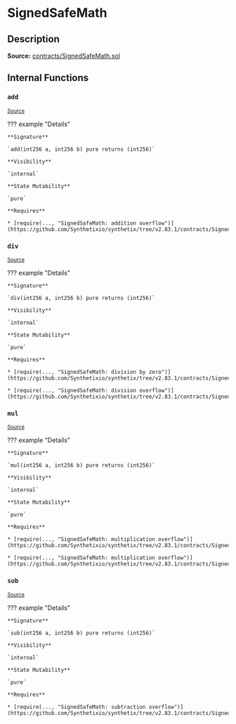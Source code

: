 # SignedSafeMath

## Description

**Source:** [contracts/SignedSafeMath.sol](https://github.com/Synthetixio/synthetix/tree/v2.83.1/contracts/SignedSafeMath.sol)

## Internal Functions

### `add`

<sub>[Source](https://github.com/Synthetixio/synthetix/tree/v2.83.1/contracts/SignedSafeMath.sol#L117)</sub>

??? example "Details"

    **Signature**

    `add(int256 a, int256 b) pure returns (int256)`

    **Visibility**

    `internal`

    **State Mutability**

    `pure`

    **Requires**

    * [require(..., "SignedSafeMath: addition overflow")](https://github.com/Synthetixio/synthetix/tree/v2.83.1/contracts/SignedSafeMath.sol#L119)

### `div`

<sub>[Source](https://github.com/Synthetixio/synthetix/tree/v2.83.1/contracts/SignedSafeMath.sol#L81)</sub>

??? example "Details"

    **Signature**

    `div(int256 a, int256 b) pure returns (int256)`

    **Visibility**

    `internal`

    **State Mutability**

    `pure`

    **Requires**

    * [require(..., "SignedSafeMath: division by zero")](https://github.com/Synthetixio/synthetix/tree/v2.83.1/contracts/SignedSafeMath.sol#L82)

    * [require(..., "SignedSafeMath: division overflow")](https://github.com/Synthetixio/synthetix/tree/v2.83.1/contracts/SignedSafeMath.sol#L83)

### `mul`

<sub>[Source](https://github.com/Synthetixio/synthetix/tree/v2.83.1/contracts/SignedSafeMath.sol#L53)</sub>

??? example "Details"

    **Signature**

    `mul(int256 a, int256 b) pure returns (int256)`

    **Visibility**

    `internal`

    **State Mutability**

    `pure`

    **Requires**

    * [require(..., "SignedSafeMath: multiplication overflow")](https://github.com/Synthetixio/synthetix/tree/v2.83.1/contracts/SignedSafeMath.sol#L61)

    * [require(..., "SignedSafeMath: multiplication overflow")](https://github.com/Synthetixio/synthetix/tree/v2.83.1/contracts/SignedSafeMath.sol#L64)

### `sub`

<sub>[Source](https://github.com/Synthetixio/synthetix/tree/v2.83.1/contracts/SignedSafeMath.sol#L100)</sub>

??? example "Details"

    **Signature**

    `sub(int256 a, int256 b) pure returns (int256)`

    **Visibility**

    `internal`

    **State Mutability**

    `pure`

    **Requires**

    * [require(..., "SignedSafeMath: subtraction overflow")](https://github.com/Synthetixio/synthetix/tree/v2.83.1/contracts/SignedSafeMath.sol#L102)
